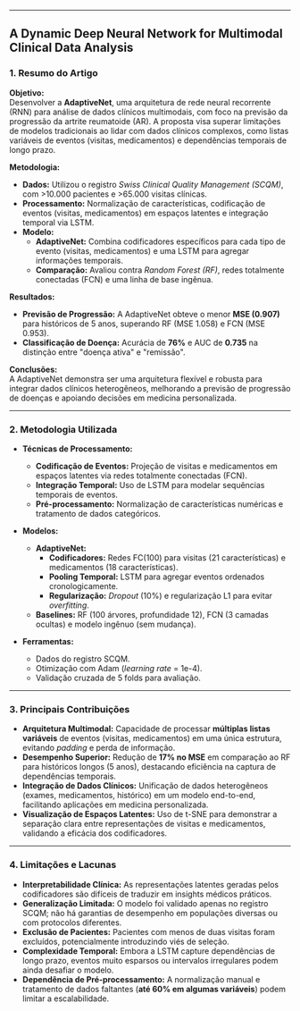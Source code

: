 ***
## A Dynamic Deep Neural Network for Multimodal Clinical Data Analysis

### 1. **Resumo do Artigo**  

**Objetivo:**  
Desenvolver a **AdaptiveNet**, uma arquitetura de rede neural recorrente (RNN) para análise de dados clínicos multimodais, com foco na previsão da progressão da artrite reumatoide (AR). A proposta visa superar limitações de modelos tradicionais ao lidar com dados clínicos complexos, como listas variáveis de eventos (visitas, medicamentos) e dependências temporais de longo prazo.  

**Metodologia:**  
- **Dados:** Utilizou o registro *Swiss Clinical Quality Management (SCQM)*, com >10.000 pacientes e >65.000 visitas clínicas.  
- **Processamento:** Normalização de características, codificação de eventos (visitas, medicamentos) em espaços latentes e integração temporal via LSTM.  
- **Modelo:**  
  - **AdaptiveNet:** Combina codificadores específicos para cada tipo de evento (visitas, medicamentos) e uma LSTM para agregar informações temporais.  
  - **Comparação:** Avaliou contra *Random Forest (RF)*, redes totalmente conectadas (FCN) e uma linha de base ingênua.  

**Resultados:**  
- **Previsão de Progressão:** A AdaptiveNet obteve o menor **MSE (0.907)** para históricos de 5 anos, superando RF (MSE 1.058) e FCN (MSE 0.953).  
- **Classificação de Doença:** Acurácia de **76%** e AUC de **0.735** na distinção entre "doença ativa" e "remissão".  

**Conclusões:**  
A AdaptiveNet demonstra ser uma arquitetura flexível e robusta para integrar dados clínicos heterogêneos, melhorando a previsão de progressão de doenças e apoiando decisões em medicina personalizada.  

***
### 2. **Metodologia Utilizada**  

- **Técnicas de Processamento:**  
  - **Codificação de Eventos:** Projeção de visitas e medicamentos em espaços latentes via redes totalmente conectadas (FCN).  
  - **Integração Temporal:** Uso de LSTM para modelar sequências temporais de eventos.  
  - **Pré-processamento:** Normalização de características numéricas e tratamento de dados categóricos.  

- **Modelos:**  
  - **AdaptiveNet:**  
    - **Codificadores:** Redes FC(100) para visitas (21 características) e medicamentos (18 características).  
    - **Pooling Temporal:** LSTM para agregar eventos ordenados cronologicamente.  
    - **Regularização:** *Dropout* (10%) e regularização L1 para evitar *overfitting*.  
  - **Baselines:** RF (100 árvores, profundidade 12), FCN (3 camadas ocultas) e modelo ingênuo (sem mudança).  

- **Ferramentas:**  
  - Dados do registro SCQM.  
  - Otimização com Adam (*learning rate* = 1e-4).  
  - Validação cruzada de 5 folds para avaliação.  

***
### 3. **Principais Contribuições**  

- **Arquitetura Multimodal:** Capacidade de processar **múltiplas listas variáveis** de eventos (visitas, medicamentos) em uma única estrutura, evitando *padding* e perda de informação.  
- **Desempenho Superior:** Redução de **17% no MSE** em comparação ao RF para históricos longos (5 anos), destacando eficiência na captura de dependências temporais.  
- **Integração de Dados Clínicos:** Unificação de dados heterogêneos (exames, medicamentos, histórico) em um modelo end-to-end, facilitando aplicações em medicina personalizada.  
- **Visualização de Espaços Latentes:** Uso de t-SNE para demonstrar a separação clara entre representações de visitas e medicamentos, validando a eficácia dos codificadores.  

***
### 4. **Limitações e Lacunas**  

- **Interpretabilidade Clínica:** As representações latentes geradas pelos codificadores são difíceis de traduzir em insights médicos práticos.  
- **Generalização Limitada:** O modelo foi validado apenas no registro SCQM; não há garantias de desempenho em populações diversas ou com protocolos diferentes.  
- **Exclusão de Pacientes:** Pacientes com menos de duas visitas foram excluídos, potencialmente introduzindo viés de seleção.  
- **Complexidade Temporal:** Embora a LSTM capture dependências de longo prazo, eventos muito esparsos ou intervalos irregulares podem ainda desafiar o modelo.  
- **Dependência de Pré-processamento:** A normalização manual e tratamento de dados faltantes (**até 60% em algumas variáveis**) podem limitar a escalabilidade.  